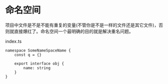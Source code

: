 # 命名空间
项目中文件是不是不能有重复的变量(不管你是不是一样的文件还是其它文件)，否则就直接爆红了。命名空间一个最明确的目的就是解决重名问题。

index.ts
```
namespace SomeNameSpaceName { 
    const q = {}

    export interface obj {
        name: string
    }
}
```
